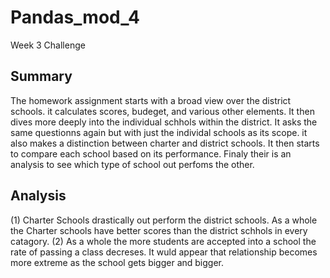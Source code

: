 # Pandas_mod_4
Week 3 Challenge 


## Summary
   The homework assignment starts with a broad view over the district schools. it calculates scores, budeget, and various other elements. It then dives more deeply into the individual schhols within the district. It asks the same questionns again but with just the individal schools as its scope. it also makes a distinction between charter and district schools. It then starts to compare each school based on its performance. Finaly their is an analysis to see which type of school out perfoms the other.
   
## Analysis
(1) Charter Schools drastically out perform the district schools. As a whole the Charter schools have better scores than the district schhols in every catagory. 
(2) As a whole the more students are accepted into a school the rate of passing a class decreses. It wuld appear that relationship becomes more extreme as the school gets bigger and bigger.
